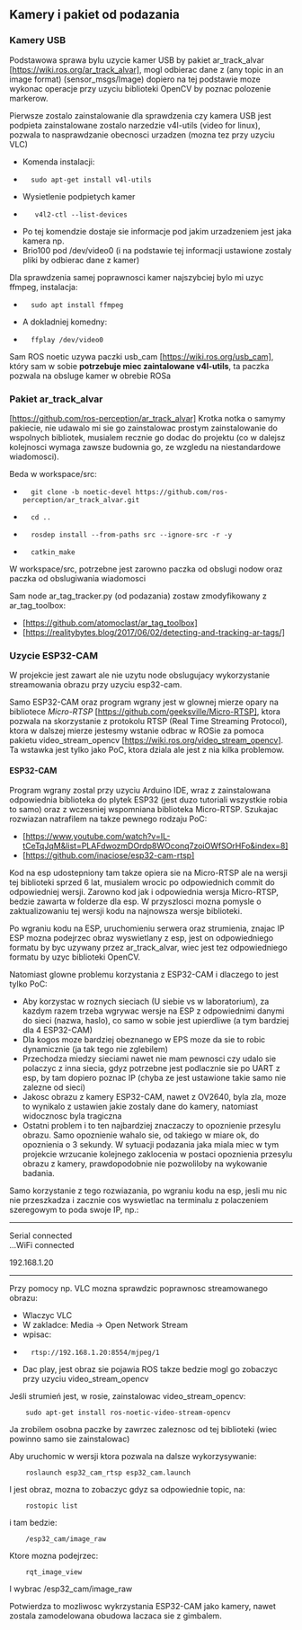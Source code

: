 ## Kamery i pakiet od podazania
### Kamery USB
Podstawowa sprawa bylu uzycie kamer USB by pakiet ar_track_alvar [https://wiki.ros.org/ar_track_alvar], mogl odbierac dane z (any topic in an image format) (sensor_msgs/Image) dopiero na tej podstawie moze wykonac operacje przy uzyciu biblioteki OpenCV by poznac polozenie markerow.

Pierwsze zostalo zainstalowanie dla sprawdzenia czy kamera USB jest podpieta zainstalowane zostalo narzedzie v4l-utils (video for linux), pozwala to nasprawdzanie obecnosci urzadzen (mozna tez przy uzyciu VLC)
- Komenda instalacji:
-       sudo apt-get install v4l-utils
- Wysietlenie podpietych kamer
-        v4l2-ctl --list-devices
- Po tej komendzie dostaje sie informacje pod jakim urzadzeniem jest jaka kamera np.
- Brio100 pod /dev/video0 (i na podstawie tej informacji ustawione zostaly pliki by odbierac dane z kamer)

Dla sprawdzenia samej poprawnosci kamer najszybciej bylo mi uzyc ffmpeg, instalacja:
-       sudo apt install ffmpeg
- A dokladniej komedny:
-       ffplay /dev/video0


Sam ROS noetic uzywa paczki usb_cam [https://wiki.ros.org/usb_cam], który sam w sobie **potrzebuje miec zaintalowane v4l-utils**, ta paczka pozwala na obsluge kamer w obrebie ROSa

### Pakiet ar_track_alvar
[https://github.com/ros-perception/ar_track_alvar]
Krotka notka o samymy pakiecie, nie udawalo mi sie go zainstalowac prostym zainstalowanie do wspolnych bibliotek, musialem recznie go dodac do projektu (co w dalejsz kolejnosci wymaga zawsze budownia go, ze wzgledu na niestandardowe wiadomosci).

Beda w workspace/src:
-       git clone -b noetic-devel https://github.com/ros-perception/ar_track_alvar.git
-       cd ..
-       rosdep install --from-paths src --ignore-src -r -y
-       catkin_make
W workspace/src, potrzebne jest zarowno paczka od obslugi nodow oraz paczka od obslugiwania wiadomosci

Sam node ar_tag_tracker.py (od podazania) zostaw zmodyfikowany z ar_tag_toolbox:
- [https://github.com/atomoclast/ar_tag_toolbox]
- [https://realitybytes.blog/2017/06/02/detecting-and-tracking-ar-tags/]

### Uzycie ESP32-CAM
W projekcie jest zawart ale nie uzytu node obslugujacy wykorzystanie streamowania obrazu przy uzyciu esp32-cam.

Samo ESP32-CAM oraz program wgrany jest w glownej mierze opary na bibliotece *Micro-RTSP* [https://github.com/geeksville/Micro-RTSP], ktora pozwala na skorzystanie z protokolu RTSP (Real Time Streaming Protocol), ktora w dalszej mierze jestesmy wstanie odbrac w ROSie za pomoca pakietu video_stream_opencv [https://wiki.ros.org/video_stream_opencv]. Ta wstawka jest tylko jako PoC, ktora dziala ale jest z nia kilka problemow.

#### ESP32-CAM
Program wgrany zostal przy uzyciu Arduino IDE, wraz z zainstalowana odpowiednia biblioteka do plytek ESP32 (jest duzo tutoriali wszystkie robia to samo) oraz z wczesniej wspomniana biblioteka Micro-RTSP. Szukajac rozwiazan natrafilem na takze pewnego rodzaju PoC:
- [https://www.youtube.com/watch?v=IL-tCeTqJqM&list=PLAFdwozmDOrdp8WOconq7zoiOWfSOrHFo&index=8]
- [https://github.com/inaciose/esp32-cam-rtsp]

Kod na esp udostepniony tam takze opiera sie na Micro-RTSP ale na wersji tej biblioteki sprzed 6 lat, musialem wrocic po odpowiednich commit do odpowiedniej wersji. Zarowno kod jak i odpowiednia wersja Micro-RTSP, bedzie zawarta w folderze dla esp. W przyszlosci mozna pomysle o zaktualizowaniu tej wersji kodu na najnowsza wersje biblioteki.

Po wgraniu kodu na ESP, uruchomieniu serwera oraz strumienia, znajac IP ESP mozna podejrzec obraz wyswietlany z esp, jest on odpowiedniego formatu by byc uzywany przez ar_track_alvar, wiec jest tez odpowiedniego formatu by uzyc biblioteki OpenCV.

Natomiast glowne problemu korzystania z ESP32-CAM i dlaczego to jest tylko PoC:
- Aby korzystac w roznych sieciach (U siebie vs w laboratorium), za kazdym razem trzeba wgrywac wersje na ESP z odpowiednimi danymi do sieci (nazwa, haslo), co samo w sobie jest upierdliwe (a tym bardziej dla 4 ESP32-CAM)
- Dla kogos moze bardziej obeznanego w EPS moze da sie to robic dynamicznie (ja tak tego nie zglebilem)
- Przechodza miedzy sieciami nawet nie mam pewnosci czy udalo sie polaczyc z inna siecia, gdyz potrzebne jest podlacznie sie po UART z esp, by tam dopiero poznac IP (chyba ze jest ustawione takie samo nie zalezne od sieci)
- Jakosc obrazu z kamery ESP32-CAM, nawet z OV2640, byla zla, moze to wynikalo z ustawien jakie zostaly dane do kamery, natomiast widocznosc byla tragiczna
- Ostatni problem i to ten najbardziej znaczaczy to opoznienie przesylu obrazu. Samo opoznienie wahalo sie, od takiego w miare ok, do opoznienia o 3 sekundy. W sytuacji podazania jaka miala miec w tym projekcie wrzucanie kolejnego zaklocenia w postaci opoznienia przesylu obrazu z kamery, prawdopodobnie nie pozwoliloby na wykowanie badania. 

Samo korzystanie z tego rozwiazania, po wgraniu kodu na esp, jesli mu nic nie przeszkadza i zacznie cos wyswietlac na terminalu z polaczeniem szeregowym to poda swoje IP, np.:

---
Serial connected \
...WiFi connected

192.168.1.20

---
Przy pomocy np. VLC mozna sprawdzic poprawnosc streamowanego obrazu:
- Wlaczyc VLC
- W zakladce: Media -> Open Network Stream
- wpisac:
-       rtsp://192.168.1.20:8554/mjpeg/1
- Dac play, jest obraz sie pojawia ROS takze bedzie mogl go zobaczyc przy uzyciu video_stream_opencv

Jeśli strumień jest, w rosie, zainstalowac video_stream_opencv:

        sudo apt-get install ros-noetic-video-stream-opencv

Ja zrobilem osobna paczke by zawrzec zaleznosc od tej biblioteki (wiec powinno samo sie zainstalowac)

Aby uruchomic w wersji ktora pozwala na dalsze wykorzysywanie:

        roslaunch esp32_cam_rtsp esp32_cam.launch

I jest obraz, mozna to zobaczyc gdyz sa odpowiednie topic, na:

        rostopic list

i tam bedzie:

        /esp32_cam/image_raw

Ktore mozna podejrzec:

        rqt_image_view

I wybrac /esp32_cam/image_raw

Potwierdza to mozliwosc wykrzystania ESP32-CAM jako kamery, nawet zostala zamodelowana obudowa laczaca sie z gimbalem.

